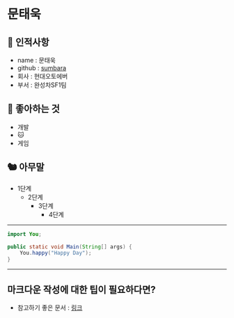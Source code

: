# 문태욱

## 🥸 인적사항

- name : 문태욱
- github : [sumbara](https://github.com/sumbara)
- 회사 : 현대오토에버
- 부서 : 완성차SF1팀

## 🍺 좋아하는 것

- 개발
- 🐱
- 게임

## 🐿 아무말

- 1단계
  - 2단계
    - 3단계
      - 4단계

---

```java
import You;

public static void Main(String[] args) {
    You.happy("Happy Day");
}
```

---

## 마크다운 작성에 대한 팁이 필요하다면?

- 참고하기 좋은 문서 : [링크](https://gist.github.com/ihoneymon/652be052a0727ad59601)
